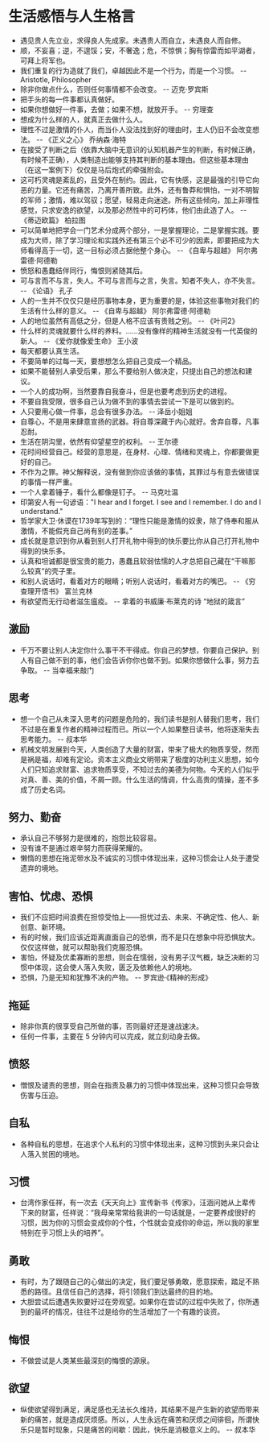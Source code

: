# 生活感悟与人生格言

- 遇见贵人先立业，求得良人先成家。未遇贵人而自立，未遇良人而自修。
- 顺，不妄喜；逆，不遑馁；安，不奢逸；危，不惊惧；胸有惊雷而如平湖者，可拜上将军也。
- 我们重复的行为造就了我们，卓越因此不是一个行为，而是一个习惯。 -- Aristotle, Philosopher
- 除非你做点什么，否则任何事情都不会改变。 -- 迈克·罗宾斯
- 把手头的每一件事都认真做好。
- 如果你想做好一件事，去做；如果不想，就放开手。 -- 穷理查
- 想成为什么样的人，就真正去做什么人。
- 理性不过是激情的仆人，而当仆人没法找到好的理由时，主人仍旧不会改变想法。 -- 《正义之心》 乔纳森·海特
- 在接受了判断之后（依靠大脑中无意识的认知机器产生的判断，有时候正确，有时候不正确），人类制造出能够支持其判断的基本理由。但这些基本理由（在这一案例下）仅仅是马后炮式的牵强附会。
- 这可朽灵魂是紊乱的，且受外在制约。因此，它有快感，这是最强的引导它向恶的力量。它还有痛苦，乃离开善所致。此外，还有鲁莽和惧怕，一对不明智的军师；激情，难以驾驭；愿望，轻易走向迷途。所有这些倾向，加上非理性感觉，只求安逸的欲望，以及那必然性中的可朽体，他们由此造了人。 -- 《蒂迈欧篇》 柏拉图
- 可以简单地把学会一门艺术分成两个部分，一是掌握理论，二是掌握实践。要成为大师，除了学习理论和实践外还有第三个必不可少的因素，即要把成为大师看得高于一切，这一目标必须占据他整个身心。 -- 《自卑与超越》 阿尔弗雷德·阿德勒
- 愤怒和愚蠢结伴同行，悔恨则紧随其后。
- 可与言而不与言，失人。不可与言而与之言，失言。知者不失人，亦不失言。 -- 《论语》 孔子
- 人的一生并不仅仅只是经历事物本身，更为重要的是，体验这些事物对我们的生活有什么样的意义。 -- 《自卑与超越》 阿尔弗雷德·阿德勒
- 人的地位虽然有高低之分，但是人格不应该有贵贱之别。 -- 《叶问2》
- 什么样的灵魂就要什么样的养料。……没有像样的精神生活就没有一代英俊的新人。 -- 《爱你就像爱生命》 王小波
- 每天都要认真生活。
- 不要简单的过每一天，要想想怎么把自己变成一个精品。
- 如果不能替别人承受后果，那么不要给别人做决定，只提出自己的想法和建议。
- 一个人的成功啊，当然要靠自我奋斗，但是也要考虑到历史的进程。
- 不要自我受限，很多自己认为做不到的事情去尝试一下是可以做到的。
- 人只要用心做一件事，总会有很多办法。 -- 泽岳小姐姐
- 自尊心，不是用来肆意宣扬的武器。将自尊深藏于内心就好。舍弃自尊，凡事忍耐。
- 生活在阴沟里，依然有仰望星空的权利。 -- 王尔德
- 花时间经营自己。经营的意思是，在身材、心理、情绪和灵魂上，你都要做更好的自己。 
- 不作为之罪。神父解释说，没有做到你应该做的事情，其罪过与有意去做错误的事情一样严重。
- 一个人拿着锤子，看什么都像是钉子。 -- 马克吐温
- 印第安人有一句谚语："I hear and I forget. I see and I remember. I do and I understand."
- 哲学家大卫·休谟在1739年写到的：“理性只能是激情的奴隶，除了侍奉和服从激情，不能假充自己尚有别的差事。”
- 成长就是意识到你从看到别人打开礼物中得到的快乐要比你从自己打开礼物中得到的快乐多。
- 认真和坦诚都是很宝贵的能力，愚蠢且软弱怯懦的人才总把自己藏在“干嘛那么较真”的壳子里。
- 和别人说话时，看着对方的眼睛；听别人说话时，看着对方的嘴巴。 -- 《穷查理开悟书》 富兰克林  
- 有欲望而无行动者滋生瘟疫。 -- 拿着的书威廉·布莱克的诗 “地狱的箴言”

## 激励

- 千万不要让别人决定你什么事干不干得成。你自己的梦想，你要自己保护。别人有自己做不到的事，他们会告诉你你也做不到。如果你想做什么事，努力去争取。 -- 当幸福来敲门

## 思考

- 想一个自己从未深入思考的问题是危险的，我们读书是别人替我们思考，我们不过是在重复作者的精神过程而已。所以一个人如果整日读书，他将逐渐失去思考能力。 -- 叔本华
- 机械文明发展到今天，人类创造了大量的财富，带来了极大的物质享受，然而是祸是福，却难有定论。资本主义商业文明带来了极度的功利主义思想，如今人们只知追求财富、追求物质享受，不知过去的美德为何物。今天的人们似乎对真、善、美的价值，不屑一顾。什么生活的情调，什么高贵的情操，差不多成了历史名词。

## 努力、勤奋

- 承认自己不够努力是很难的，抱怨比较容易。
- 没有谁不是通过艰辛努力而获得荣耀的。
- 懒惰的思想在拖泥带水及不诚实的习惯中体现出来，这种习惯会让人处于遭受遗弃的境地。

## 害怕、忧虑、恐惧

- 我们不应把时间浪费在担惊受怕上——担忧过去、未来、不确定性、他人、新创意、新环境。
- 有的时候，我们应该近距离直面自己的恐惧，而不是只在想象中将恐惧放大。仅仅这样做，就可以帮助我们克服恐惧。
- 害怕，怀疑及优柔寡断的思想，则会在懦弱，没有男子汉气概，缺乏决断的习惯中体现，这会使人落入失败，匮乏及依赖他人的境地。
- 恐惧，乃是无知和犹豫不决的产物。 -- 罗宾逊·《精神的形成》

## 拖延

- 除非你真的很享受自己所做的事，否则最好还是速战速决。
- 任何一件事，主要在 5 分钟内可以完成，就立刻动身去做。

## 愤怒

- 憎恨及谴责的思想，则会在指责及暴力的习惯中体现出来，这种习惯只会导致伤害与压迫。

## 自私

- 各种自私的思想，在追求个人私利的习惯中体现出来，这种习惯到头来只会让人落入贫困的境地。

## 习惯

- 台湾作家任祥，有一次去《天天向上》宣传新书《传家》，汪涵问她从上辈传下来的财富，任祥说：“我母亲常常给我讲的一句话就是，一定要养成很好的习惯，因为你的习惯会变成你的个性，个性就会变成你的命运，所以我的家里特别在乎习惯上头的培养”。 

## 勇敢

- 有时，为了跟随自己的心做出的决定，我们要足够勇敢，愿意探索，踏足不熟悉的路径。且信任自己的选择，将引领我们到达最终的目的地。
- 大胆尝试后遭遇失败要好过在旁观望。如果你在尝试的过程中失败了，你所遇到的最坏的情况，往往不过是给你的生活增加了一个有趣的谈资。

## 悔恨

- 不做尝试是人类某些最深刻的悔恨的源泉。

## 欲望

- 纵使欲望得到满足，满足感也无法长久维持，其结果不是产生新的欲望而带来新的痛苦，就是造成厌烦感。所以，人生永远在痛苦和厌烦之间徘徊，所谓快乐只是暂时现象，只是痛苦的间歇：因此，快乐是消极意义上的。 -- 叔本华
